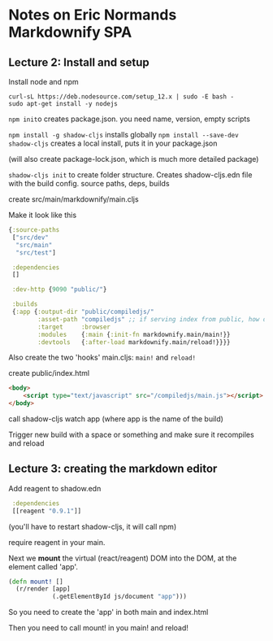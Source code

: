 # Notes on Eric Normands Markdownify SPA

## Lecture 2: Install and setup
Install node and npm
```
curl-sL https://deb.nodesource.com/setup_12.x | sudo -E bash -
sudo apt-get install -y nodejs
```

`npm init`o
creates package.json. you need name, version, empty scripts

`npm install -g shadow-cljs` installs globally
`npm install --save-dev shadow-cljs` creates a local install, puts it in your package.json

(will also create package-lock.json, which is much more detailed package)

`shadow-cljs init` to create folder structure. Creates shadow-cljs.edn file with the build config. source paths, deps, builds

create src/main/markdownify/main.cljs

Make it look like this

```clojure
{:source-paths
 ["src/dev"
  "src/main"
  "src/test"]

 :dependencies
 []

 :dev-http {9090 "public/"}

 :builds
 {:app {:output-dir "public/compiledjs/"
        :asset-path "compiledjs" ;; if serving index from public, how do you get to main?
        :target     :browser
        :modules    {:main {:init-fn markdownify.main/main!}}
        :devtools   {:after-load markdownify.main/reload!}}}}
```

Also create the two 'hooks' main.cljs: `main!` and `reload!`

create public/index.html

```html
<body>
    <script type="text/javascript" src="/compiledjs/main.js"></script>
</body>
```

call shadow-cljs watch app (where app is the name of the build)

Trigger new build with a space or something and make sure it recompiles and reload

## Lecture 3: creating the markdown editor

Add reagent to shadow.edn

```clojure
 :dependencies
 [[reagent "0.9.1"]]
```
(you'll have to restart shadow-cljs, it will call npm)

require reagent in your main.

Next we **mount** the virtual (react/reagent) DOM into the DOM, at the element called 'app'.

```clojure
(defn mount! []
  (r/render [app]
            (.getElementById js/document "app")))
```

So you need to create the 'app' in both main and index.html

Then you need to call mount! in you main! and reload!
